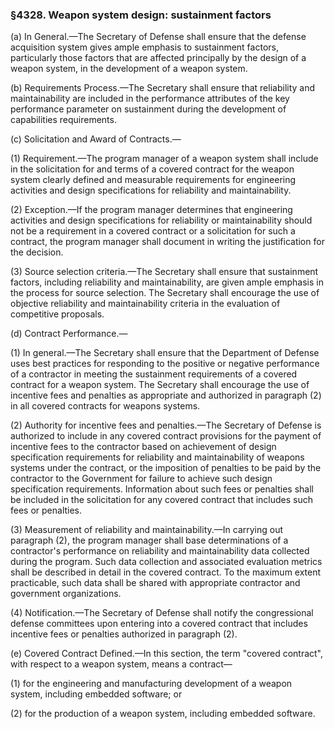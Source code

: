 ### §4328. Weapon system design: sustainment factors ###

(a) In General.—The Secretary of Defense shall ensure that the defense acquisition system gives ample emphasis to sustainment factors, particularly those factors that are affected principally by the design of a weapon system, in the development of a weapon system.

(b) Requirements Process.—The Secretary shall ensure that reliability and maintainability are included in the performance attributes of the key performance parameter on sustainment during the development of capabilities requirements.

(c) Solicitation and Award of Contracts.—

(1) Requirement.—The program manager of a weapon system shall include in the solicitation for and terms of a covered contract for the weapon system clearly defined and measurable requirements for engineering activities and design specifications for reliability and maintainability.

(2) Exception.—If the program manager determines that engineering activities and design specifications for reliability or maintainability should not be a requirement in a covered contract or a solicitation for such a contract, the program manager shall document in writing the justification for the decision.

(3) Source selection criteria.—The Secretary shall ensure that sustainment factors, including reliability and maintainability, are given ample emphasis in the process for source selection. The Secretary shall encourage the use of objective reliability and maintainability criteria in the evaluation of competitive proposals.

(d) Contract Performance.—

(1) In general.—The Secretary shall ensure that the Department of Defense uses best practices for responding to the positive or negative performance of a contractor in meeting the sustainment requirements of a covered contract for a weapon system. The Secretary shall encourage the use of incentive fees and penalties as appropriate and authorized in paragraph (2) in all covered contracts for weapons systems.

(2) Authority for incentive fees and penalties.—The Secretary of Defense is authorized to include in any covered contract provisions for the payment of incentive fees to the contractor based on achievement of design specification requirements for reliability and maintainability of weapons systems under the contract, or the imposition of penalties to be paid by the contractor to the Government for failure to achieve such design specification requirements. Information about such fees or penalties shall be included in the solicitation for any covered contract that includes such fees or penalties.

(3) Measurement of reliability and maintainability.—In carrying out paragraph (2), the program manager shall base determinations of a contractor's performance on reliability and maintainability data collected during the program. Such data collection and associated evaluation metrics shall be described in detail in the covered contract. To the maximum extent practicable, such data shall be shared with appropriate contractor and government organizations.

(4) Notification.—The Secretary of Defense shall notify the congressional defense committees upon entering into a covered contract that includes incentive fees or penalties authorized in paragraph (2).

(e) Covered Contract Defined.—In this section, the term "covered contract", with respect to a weapon system, means a contract—

(1) for the engineering and manufacturing development of a weapon system, including embedded software; or

(2) for the production of a weapon system, including embedded software.